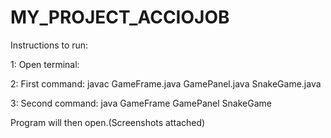 # MY_PROJECT_ACCIOJOB

Instructions to run: 

1: Open terminal: 

2: First command: javac GameFrame.java GamePanel.java SnakeGame.java

3: Second command: java GameFrame GamePanel SnakeGame

Program will then open.(Screenshots attached)
